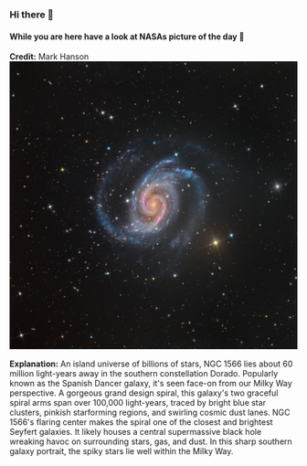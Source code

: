 <!-- You are a curios one 🔍 -->
### Hi there 👋 
#### While you are here have a look at NASAs picture of the day 🔭
**Credit:** Mark Hanson   
![NGC 1566: The Spanish Dancer Spiral Galaxy](img.png)   

**Explanation:** An island universe of billions of stars, NGC 1566 lies about 60 million light-years away in the southern constellation Dorado. Popularly known as the Spanish Dancer galaxy, it's seen face-on from our Milky Way perspective. A gorgeous grand design spiral, this galaxy's two graceful spiral arms span over 100,000 light-years, traced by bright blue star clusters, pinkish starforming regions, and swirling cosmic dust lanes. NGC 1566's flaring center makes the spiral one of the closest and brightest Seyfert galaxies. It likely houses a central supermassive black hole wreaking havoc on surrounding stars, gas, and dust. In this sharp southern galaxy portrait, the spiky stars lie well within the Milky Way.